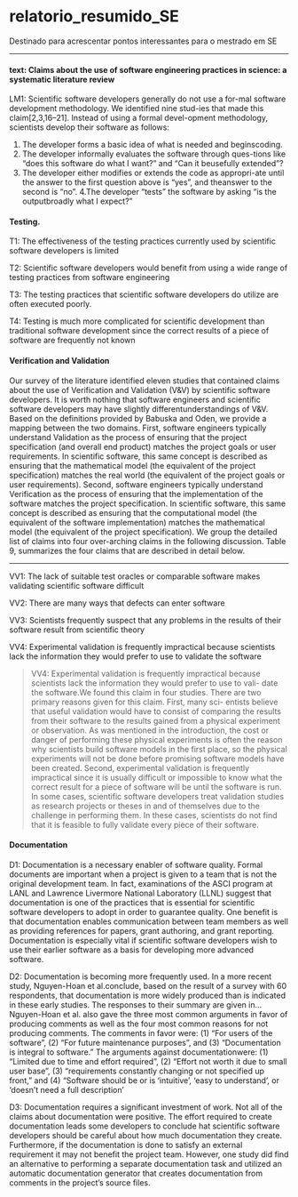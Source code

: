 # relatorio_resumido_SE
Destinado para acrescentar pontos interessantes para o mestrado em SE

---

#### text: Claims about the use of software engineering practices in science: a systematic literature review

<p>LM1: Scientific software developers generally do not use a for-mal software development methodology.
We identified nine stud-ies that made this claim[2,3,16–21]. Instead of using a formal devel-opment methodology,
scientists develop their software as follows:</p>

1. The developer forms a basic idea of what is needed and beginscoding.
2. The developer informally evaluates the software through ques-tions like “does this software do what I want?” and
“Can it beusefully extended”?
3. The developer either modifies or extends the code as appropri-ate until the answer to the first question above is
“yes”, and theanswer to the second is “no”.
4.The developer “tests” the software by asking “is the outputbroadly what I expect?”

#### Testing.

T1: The effectiveness of the testing practices currently used by scientific software developers is limited

T2: Scientific software developers would benefit from using a wide range of testing practices from software engineering

T3: The testing practices that scientific software developers do utilize are often executed poorly.

T4: Testing is much more complicated for scientific development than traditional software development since the correct results of a piece of software are frequently not known

####  Verification and Validation

Our survey of the literature identified eleven studies that contained claims about the use of Verification and Validation (V&V) by
scientific software developers. It is worth nothing that software engineers and scientific software developers may have slightly differentunderstandings of V&V. Based on the definitions provided by Babuska and Oden, we provide a mapping between the two domains.
First, software engineers typically understand Validation as the process of ensuring that the project specification (and overall end
product) matches the project goals or user requirements. In scientific software, this same concept is described as ensuring that the
mathematical model (the equivalent of the project specification) matches the real world (the equivalent of the project goals or user
requirements). 
Second, software engineers typically understand Verification as the process of ensuring that the implementation of the software
matches the project specification. In scientific software, this same concept is described as ensuring that the computational model (the
equivalent of the software implementation) matches the mathematical model (the equivalent of the project specification).
We group the detailed list of claims into four over-arching claims in the following discussion.
Table 9, summarizes the four claims that are described in detail below.

--------------------
VV1: The lack of suitable test oracles or comparable software makes validating scientific software difficult

VV2: There are many ways that defects can enter software

VV3: Scientists frequently suspect that any problems in the results of their software result from scientific theory

VV4: Experimental validation is frequently impractical because scientists lack the information they would prefer to use to validate the
software 

 > VV4: Experimental validation is frequently impractical because scientists lack the information they would prefer to use to vali-
date the software.We found this claim in four studies. There are two primary reasons given for this claim. First, many sci-
entists believe that useful validation would have to consist of comparing the results from their software to the results gained from a
physical experiment or observation. As was mentioned in the introduction, the cost or danger of performing these physical experiments is often the reason why scientists build software models in the first place, so the physical experiments will not be done before promising software models have been created. Second, experimental validation is frequently impractical since it is usually difficult or impossible to know what the correct result for a piece of software will be until the software is run. In some cases, scientific software 
developers treat validation studies as research projects or theses in and of themselves due to the challenge in performing them. In these cases, scientists do not find that it is feasible to fully validate every piece of their software.

#### Documentation


D1: Documentation is a necessary enabler of software quality. Formal documents are important when a project is given to a team
that is not the original development team. In fact, examinations of the ASCI program at LANL and Lawrence Livermore National Laboratory (LLNL) suggest that documentation is one of the practices that is essential for scientific software developers to adopt in order to guarantee quality. One benefit is that documentation enables communication between team members as well as providing references for papers, grant authoring, and grant reporting. Documentation is especially vital if scientific software developers wish to use their earlier software as a basis for developing more advanced software.

D2: Documentation is becoming more frequently used. In a more recent study, Nguyen-Hoan et al.conclude, based on the result of a survey with 60 respondents, that documentation is more widely produced than is indicated in these early studies. The responses to their summary are given in... Nguyen-Hoan et al. also gave the three most common arguments in favor of producing comments as well as the four most common reasons for not producing comments. The comments in favor were: (1) “For users of the software”, (2) “For future maintenance purposes”, and (3) “Documentation is integral to software.” The arguments against documentationwere: (1) “Limited due to time and effort required”, (2) “Effort not worth it due to small user base”, (3) “requirements constantly changing or not specified up front,” and (4) “Software should be or is ‘intuitive’, ‘easy to understand’, or ‘doesn’t need a full description’

D3: Documentation requires a significant investment of work. Not all of the claims about documentation were positive. The effort
required to create documentation leads some developers to conclude hat scientific software developers should be careful about how much
documentation they create. Furthermore, if the documentation is done to satisfy an external requirement it may not benefit
the project team. However, one study did find an alternative to performing a separate documentation task and utilized an automatic documentation generator that creates documentation from comments in the project’s source files.

